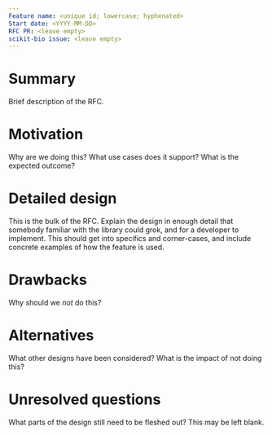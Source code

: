 ```yaml
---
Feature name: <unique id; lowercase; hyphenated>
Start date: <YYYY-MM-DD>
RFC PR: <leave empty>
scikit-bio issue: <leave empty>
---
```


# Summary

Brief description of the RFC.

# Motivation

Why are we doing this? What use cases does it support? What is the expected outcome?

# Detailed design

This is the bulk of the RFC. Explain the design in enough detail that somebody
familiar with the library could grok, and for a developer to implement.
This should get into specifics and corner-cases, and include concrete examples
of how the feature is used.

# Drawbacks

Why should we *not* do this?

# Alternatives

What other designs have been considered? What is the impact of not doing this?

# Unresolved questions

What parts of the design still need to be fleshed out? This may be left blank.
